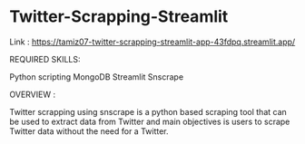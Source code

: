 # Twitter-Scrapping-Streamlit
Link : https://tamiz07-twitter-scrapping-streamlit-app-43fdpq.streamlit.app/


REQUIRED SKILLS:

Python scripting
MongoDB
Streamlit
Snscrape

OVERVIEW :

Twitter scrapping using snscrape is a python based scraping tool that can be used to extract data from Twitter
and main objectives is users to scrape Twitter data without the need for a Twitter.
